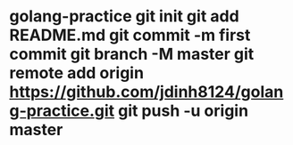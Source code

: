 # golang-practice git init git add README.md git commit -m first commit git branch -M master git remote add origin https://github.com/jdinh8124/golang-practice.git git push -u origin master
